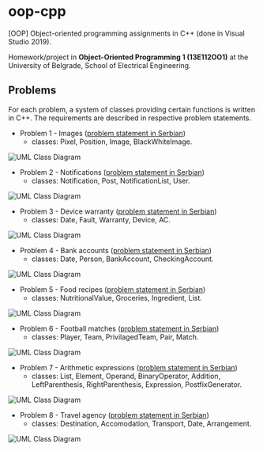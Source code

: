 # oop-cpp
[OOP] Object-oriented programming assignments in C++ (done in Visual Studio 2019).

Homework/project in **Object-Oriented Programming 1 (13E112OO1)** at the University of Belgrade, School of Electrical Engineering.

## Problems

For each problem, a system of classes providing certain functions is written in C++. The requirements are described in respective problem statements. 

* Problem 1 - Images ([problem statement in Serbian](/Problem%201%20-%20Images/13E112OO1_DZ_Lab2_2021_V1.pdf))
    * classes: Pixel, Position, Image, BlackWhiteImage.
 
 ![UML Class Diagram](UML%20Class%20Diagrams/Problem%201%20-%20Images%20(UML%20Class%20Diagram).png)
 
* Problem 2 - Notifications ([problem statement in Serbian](/Problem%202%20-%20Notifications/13E112OO1_DZ_Lab2_2021_V2.pdf))
    * classes: Notification, Post, NotificationList, User.
 
 ![UML Class Diagram](UML%20Class%20Diagrams/Problem%202%20-%20Notifications%20(UML%20Class%20Diagram).png)
 
* Problem 3 - Device warranty ([problem statement in Serbian](/Problem%203%20-%20Device%20warranty/13E112OO1_DZ_Lab2_2021_V3.pdf))
    * classes: Date, Fault, Warranty, Device, AC.
 
 ![UML Class Diagram](UML%20Class%20Diagrams/Problem%203%20-%20Device%20warranty%20(UML%20Class%20Diagram).png)
 
* Problem 4 - Bank accounts ([problem statement in Serbian](/Problem%204%20-%20Bank%20accounts/13E112OO1_13S112OO1_DZ_Lab3_2021_V1.pdf))
    * classes: Date, Person, BankAccount, CheckingAccount.
 
 ![UML Class Diagram](UML%20Class%20Diagrams/Problem%204%20-%20Bank%20accounts%20(UML%20Class%20Diagram).png)
 
* Problem 5 - Food recipes ([problem statement in Serbian](/Problem%205%20-%20Food%20recipes/13E112OO1_13S112OO1_DZ_Lab3_2021_V2.pdf))
    * classes: NutritionalValue, Groceries, Ingredient, List.
 
 ![UML Class Diagram](UML%20Class%20Diagrams/Problem%205%20-%20Food%20recipes%20(UML%20Class%20Diagram).png)
 
* Problem 6 - Football matches ([problem statement in Serbian](/Problem%206%20-%20Football%20matches/13E112OO1_13S112OO1_DZ_Lab3_2021_V3.pdf))
    * classes: Player, Team, PrivilagedTeam, Pair, Match.
 
 ![UML Class Diagram](UML%20Class%20Diagrams/Problem%206%20-%20Football%20matches%20(UML%20Class%20Diagram).png)
 
* Problem 7 - Arithmetic expressions ([problem statement in Serbian](/Problem%207%20-%20Arithmetic%20expressions/13E112OO1_13S112OO1_DZ_Lab3_2021_V4.pdf))
    * classes: List, Element, Operand, BinaryOperator, Addition, LeftParenthesis, RightParenthesis, Expression, PostfixGenerator.
 
 ![UML Class Diagram](UML%20Class%20Diagrams/Problem%207%20-%20Arithmetic%20expressions%20(UML%20Class%20Diagram).png)
 
* Problem 8 - Travel agency ([problem statement in Serbian](/Problem%208%20-%20Travel%20agency/13E112OO1_13S112OO1_DZ_Lab3_2021_V5.pdf))
    * classes: Destination, Accomodation, Transport, Date, Arrangement.
 
 ![UML Class Diagram](UML%20Class%20Diagrams/Problem%208%20-%20Travel%20agency%20(UML%20Class%20Diagram).png)
 
